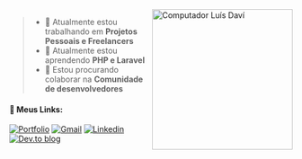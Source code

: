 <img src="https://raw.githubusercontent.com/MicaelliMedeiros/micaellimedeiros/master/image/computer-illustration.png" min-width="250px" max-width="250px" width="250px" align="right" alt="Computador Luís Daví">

> - 🔭 Atualmente estou trabalhando em <strong>Projetos Pessoais e Freelancers</strong>
> - 🌱 Atualmente estou aprendendo <strong>PHP e Laravel</strong>
> - 👯 Estou procurando colaborar na <strong>Comunidade de desenvolvedores</strong>


<h4> 🚀 Meus Links:</h4>

[![Portfolio](https://img.shields.io/badge/Portfolio-%23000000.svg?style=for-the-badge&logo=computer&logoColor=#FF7139)](https://luisdavi.tech)
[![Gmail](https://img.shields.io/badge/Gmail-D14836?style=for-the-badge&logo=gmail&logoColor=white)](mailto://luisdavi.contato@gmail.com)
[![Linkedin](https://img.shields.io/badge/LinkedIn-0077B5?style=for-the-badge&logo=linkedin&logoColor=white)](https://www.linkedin.com/in/luisdav1)
[![Dev.to blog](https://img.shields.io/badge/dev.to-0A0A0A?style=for-the-badge&logo=dev.to&logoColor=white)](https://dev.to/webdavi) 


         
